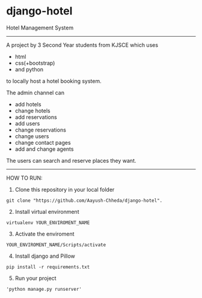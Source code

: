 # django-hotel
Hotel Management System

__________________________________
A project by 3 Second Year students from KJSCE which uses 
 - html 
 - css(+bootstrap) 
 - and python 

to locally host a hotel booking system. 

The admin channel can 
 - add hotels
 - change hotels
 - add reservations 
 - add users
 - change reservations
 - change users
 - change contact pages
 - add and change agents 

The users can search and reserve places they want.
____________________________________________________

HOW TO RUN:

 1. Clone this repository in your local folder
  ```
  git clone "https://github.com/Aayush-Chheda/django-hotel".
  ```
 2. Install virtual environment 
  ```
  virtualenv YOUR_ENVIROMENT_NAME
  ```
 3. Activate the enviroment 
  ```
  YOUR_ENVIROMENT_NAME/Scripts/activate
  ```
 4. Install django and Pillow 
  ```
  pip install -r requirements.txt
  ```
 5. Run your project
  ```
  'python manage.py runserver'
  ```
